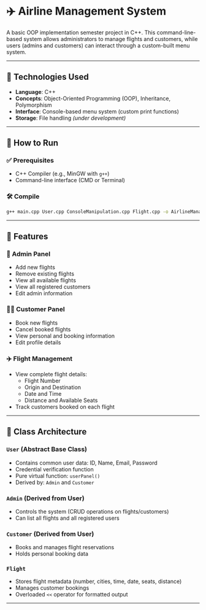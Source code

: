 # ✈️ Airline Management System

A basic OOP implementation semester project in C++. This command-line-based system allows administrators to manage flights and customers, while users (admins and customers) can interact through a custom-built menu system.

---

## 🔧 Technologies Used

- **Language**: C++
- **Concepts**: Object-Oriented Programming (OOP), Inheritance, Polymorphism
- **Interface**: Console-based menu system (custom print functions)
- **Storage**: File handling *(under development)*

---

## 🚀 How to Run

### ✅ Prerequisites
- C++ Compiler (e.g., MinGW with `g++`)
- Command-line interface (CMD or Terminal)

### 🛠️ Compile
```bash
g++ main.cpp User.cpp ConsoleManipulation.cpp Flight.cpp -o AirlineManagement.exe
```

---

## 📌 Features

### 🛫 Admin Panel
- Add new flights
- Remove existing flights
- View all available flights
- View all registered customers
- Edit admin information

### 🧍‍♂️ Customer Panel
- Book new flights
- Cancel booked flights
- View personal and booking information
- Edit profile details

### ✈️ Flight Management
- View complete flight details:
  - Flight Number
  - Origin and Destination
  - Date and Time
  - Distance and Available Seats
- Track customers booked on each flight

---

## 🧱 Class Architecture

### `User` (Abstract Base Class)
- Contains common user data: ID, Name, Email, Password
- Credential verification function
- Pure virtual function: `userPanel()`
- Derived by: `Admin` and `Customer`

### `Admin` (Derived from User)
- Controls the system (CRUD operations on flights/customers)
- Can list all flights and all registered users

### `Customer` (Derived from User)
- Books and manages flight reservations
- Holds personal booking data

### `Flight`
- Stores flight metadata (number, cities, time, date, seats, distance)
- Manages customer bookings
- Overloaded `<<` operator for formatted output

---
